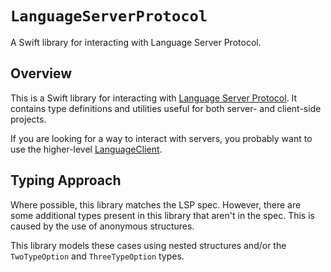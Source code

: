 # ``LanguageServerProtocol``

A Swift library for interacting with Language Server Protocol.

## Overview

This is a Swift library for interacting with [Language Server Protocol](https://microsoft.github.io/language-server-protocol/). It contains type definitions and utilities useful for both server- and client-side projects.

If you are looking for a way to interact with servers, you probably want to use the higher-level [LanguageClient](https://github.com/ChimeHQ/LanguageClient).

## Typing Approach

Where possible, this library matches the LSP spec. However, there are some additional types present in this library that aren't in the spec. This is caused by the use of anonymous structures.

This library models these cases using nested structures and/or the ``TwoTypeOption`` and ``ThreeTypeOption`` types.
